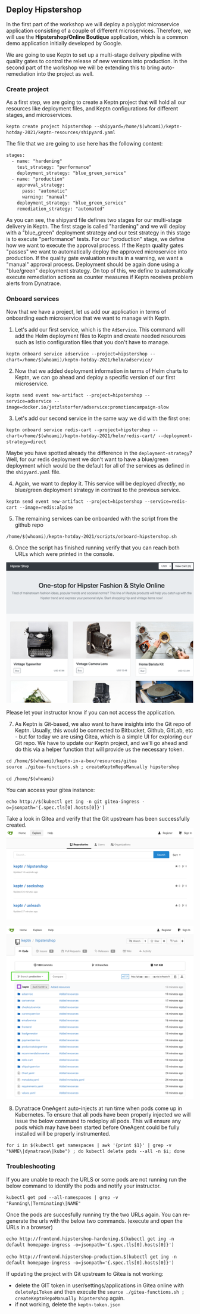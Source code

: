 ## Deploy Hipstershop

In the first part of the workshop we will deploy a polyglot microservice application consisting of a couple of different microservices. Therefore, we will use the **Hipstershop/Online Boutique** application, which is a common demo application initially developed by Google.

We are going to use Keptn to set up a multi-stage delivery pipeline with quality gates to control the release of new versions into production. In the second part of the workshop we will be extending this to bring auto-remediation into the project as well.

### Create project 

As a first step, we are going to create a Keptn project that will hold all our resources like deployment files, and Keptn configurations for different stages, and microservices.

```
keptn create project hipstershop --shipyard=/home/$(whoami)/keptn-hotday-2021/keptn-resources/shipyard.yaml
```

The file that we are going to use here has the following content:
```
stages:
  - name: "hardening"
    test_strategy: "performance"
    deployment_strategy: "blue_green_service"
  - name: "production"
    approval_strategy:
      pass: "automatic"
      warning: "manual"
    deployment_strategy: "blue_green_service"
    remediation_strategy: "automated"
```

As you can see, the shipyard file defines two stages for our multi-stage delivery in Keptn. The first stage is called "hardening" and we will deploy with a "blue_green" deployment strategy and our test strategy in this stage is to execute "performance" tests. 
For our "production" stage, we define how we want to execute the approval process. If the Keptn quality gates "passes" we want to automatically deploy the approved microservice into production. If the quality gate evaluation results in a warning, we want a "manual" approval process. Deployment should be again done using a "blue/green" deployment strategy. On top of this, we define to automatically execute remediation actions as counter measures if Keptn receives problem alerts from Dynatrace.

### Onboard services

Now that we have a project, let us add our application in terms of onboarding each microservice that we want to manage with Keptn.

1. Let's add our first service, which is the `AdService`. This command will add the Helm deployment files to Keptn and create needed resources such as Istio configuration files that you don't have to manage.
```
keptn onboard service adservice --project=hipstershop --chart=/home/$(whoami)/keptn-hotday-2021/helm/adservice/
```


2. Now that we added deployment information in terms of Helm charts to Keptn, we can go ahead and deploy a specific version of our first microservice.
```
keptn send event new-artifact --project=hipstershop --service=adservice --image=docker.io/jetzlstorfer/adservice:promotioncampaign-slow
```

3. Let's add our second service in the same way we did with the first one:
```
keptn onboard service redis-cart --project=hipstershop --chart=/home/$(whoami)/keptn-hotday-2021/helm/redis-cart/ --deployment-strategy=direct
```

Maybe you have spotted already the difference in the `deployment-strategy`? Well, for our redis deployment we don't want to have a blue/green deployment which would be the default for all of the services as defined in the `shipyard.yaml` file. 

4. Again, we want to deploy it. This service will be deployed *directly*, no blue/green deployment strategy in contrast to the previous service.
```
keptn send event new-artifact --project=hipstershop --service=redis-cart --image=redis:alpine
```

5. The remaining services can be onboarded with the script from the github repo 
```
/home/$(whoami)/keptn-hotday-2021/scripts/onboard-hipstershop.sh
```

6. Once the script has finished running verify that you can reach both URLs which were printed in the console. 

![hipstershop-frontend](../../assets/images/hipstershop-frontend.png)

Please let your instructor know if you can not access the application.

7. As Keptn is Git-based, we also want to have insights into the Git repo of Keptn. Usually, this would be connected to Bitbucket, Github, GitLab, etc - but for today we are using Gitea, which is a simple UI for exploring our Git repo. We have to update our Keptn project, and we'll go ahead and do this via a helper function that will provide us the necessary token.

```
cd /home/$(whoami)/keptn-in-a-box/resources/gitea
source ./gitea-functions.sh ; createKeptnRepoManually hipstershop

cd /home/$(whoami)
```

You can access your gitea instance:
```
echo http://$(kubectl get ing -n git gitea-ingress -o=jsonpath='{.spec.tls[0].hosts[0]}')
```

Take a look in Gitea and verify that the Git upstream has been successfully created.
![gitea](../../assets/images/gitea-overview.png)

![gitea](../../assets/images/gitea-hipstershop-production.png)

8. Dynatrace OneAgent auto-injects at run time when pods come up in Kubernetes. To ensure that all pods have been properly injected we will issue the below command to redeploy all pods. This will ensure any pods which may have been started before OneAgent could be fully installed will be properly instrumented. 

```
for i in $(kubectl get namespaces | awk '{print $1}' | grep -v "NAME\|dynatrace\|kube") ; do kubectl delete pods --all -n $i; done
```

### Troubleshooting 

If you are unable to reach the URLS or some pods are not running run the below command to identify the pods and notify your instructor. 
```
kubectl get pod --all-namespaces | grep -v "Running\|Terminating\|NAME"
```
Once the pods are succesfully running try the two URLs again. You can re-generate the urls with the below two commands. (execute and open the URLs in a browser)
```
echo http://frontend.hipstershop-hardening.$(kubectl get ing -n default homepage-ingress -o=jsonpath='{.spec.tls[0].hosts[0]}')

echo http://frontend.hipstershop-production.$(kubectl get ing -n default homepage-ingress -o=jsonpath='{.spec.tls[0].hosts[0]}')
```
If updating the project with Git upstream to Gitea is not working:
- delete the GIT token in user/settings/applications in Gitea online with `deleteApiToken` and then execute the `source ./gitea-functions.sh ; createKeptnRepoManually hipstershop` again.
- if not working, delete the `keptn-token.json`

